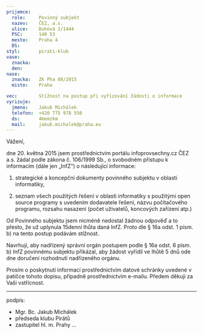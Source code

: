 ```yaml
---
prijemce: 
  role:     Povinný subjekt
  nazev:    ČEZ, a.s.
  ulice:    Duhová 2/1444
  PSC:      140 53
  mesto:    Praha 4
  DS:       
styl:       pirati-klub
vase:
  znacka:  
  den:      
nase:
  znacka:   ZK Pha 88/2015
  misto:    Praha

vec:        Stížnost na postup při vyřizování žádosti o informace
vyrizuje:   
  jmeno:    Jakub Michálek
  telefon:  +420 775 978 550
  ds:       4memzkm
  mail:     jakub.michalek@praha.eu
---
```


Vážení, 

dne 20. května 2015 jsem prostřednictvím portálu infoprovsechny.cz ČEZ a.s. žádal podle zákona č. 106/1999 Sb., o svobodném přístupu k informacím (dále jen „InfZ”) o následující informace:

1. strategické a koncepční dokumenty povinného subjektu v oblasti informatiky,

2. seznam všech použitých řešení v oblasti informatiky s použitými open source programy s uvedením dodavatele řešení, názvu
počítačového programu, rozsahu nasazení (počet uživatelů, koncových zařízení atp.)

Od Povinného subjektu jsem nicméně nedostal žádnou odpověď a to přesto, že už uplynula 15denní lhůta daná InfZ. Proto dle § 16a odst. 1 písm. b) na tento postup podávám stížnost.

Navrhuji, aby nadřízený správní orgán postupem podle § 16a odst. 6 písm. b) InfZ povinnému subjektu přikázal, aby žádost vyřídil ve lhůtě 5 dnů ode dne doručení rozhodnutí nadřízeného orgánu.

Prosím o poskytnutí informací prostřednictvím datové schránky uvedené v patičce tohoto dopisu, případně prostřednictvím e-mailu. Předem děkuji za Vaši vstřícnost.

---
podpis: 
  - Mgr. Bc. Jakub Michálek
  - předseda klubu Pirátů
  - zastupitel hl. m. Prahy
...
